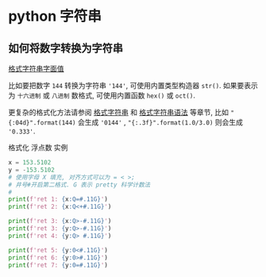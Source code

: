 # python 字符串

## 如何将数字转换为字符串

[格式字符串字面值](https://docs.python.org/zh-cn/3/reference/lexical_analysis.html#formatted-string-literals)

比如要把数字 `144` 转换为字符串 `'144'`, 可使用内置类型构造器 `str()`.
如果要表示为 `十六进制` 或 `八进制` 数格式, 可使用内置函数 `hex()` 或 `oct()`.

更复杂的格式化方法请参阅 [格式字符串][] 和 [格式字符串语法] 等章节,
比如 `"{:04d}".format(144)` 会生成 `'0144'` ,  `"{:.3f}".format(1.0/3.0)` 则会生成 `'0.333'`.

[格式字符串]: https://docs.python.org/zh-cn/3/reference/lexical_analysis.html#f-strings
[格式字符串语法]: https://docs.python.org/zh-cn/3/library/string.html#formatstrings

格式化 浮点数 实例

```py
x = 153.5102
y = -153.5102
# 使用字母 X 填充, 对齐方式可以为 = < >;
# 井号#开启第二格式. G 表示 pretty 科学计数法
#
print(f'ret 1: {x:Q=#.11G}')
print(f'ret 2: {x:Q<+#.11G}')

print(f'ret 3: {x:Q>-#.11G}')
print(f'ret 3: {y:Q>-#.11G}')
print(f'ret 4: {y:Q> #.11G}')

print(f'ret 5: {y:0<#.11G}')
print(f'ret 6: {y:0>#.11G}')
print(f'ret 7: {y:0=#.11G}')
```

